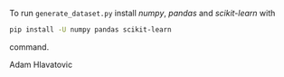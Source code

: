 To run `generate_dataset.py` install *numpy*, *pandas* and *scikit-learn* with

```sh
pip install -U numpy pandas scikit-learn
```

command.

Adam Hlavatovic
